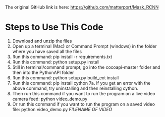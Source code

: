 The original GitHub link is here: https://github.com/matterport/Mask_RCNN

# Steps to Use This Code #

1. Download and unzip the files
2. Open up a terminal (Mac) or Command Prompt (windows) in the folder where you have saved all the files
3. Run this command: pip install -r requirements.txt
4. Run this command: python setup.py install
5. Still in terminal/command prompt, go into the cocoapi-master folder and then into the PythonAPI folder
6. Run this command: python setup.py build_ext install
7. Run this command: pip install cython
  7a. If you get an error with the above command, try uninstalling and then reinstalling cython.
8. Then run this command if you want to run the program on a live video camera feed: python video_demo.py
9. Or run this command if you want to run the program on a saved video file: python video_demo.py *FILENAME OF VIDEO*

